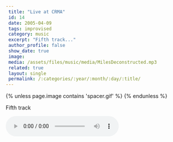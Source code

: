 ```yaml
---
 title: "Live at CRMA"
 id: 14
 date: 2005-04-09
 tags: improvised
 category: music
 excerpt: "Fifth track..."
 author_profile: false
 show_date: true
 image: 
 media: /assets/files/music/media/MilesDeconstructed.mp3
 related: true
 layout: single
 permalink: /:categories/:year/:month/:day/:title/
---
```

{% unless page.image contains 'spacer.gif' %}
{% endunless %}

Fifth track

![](/assets/files/music/media/MilesDeconstructed.mp3)
